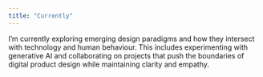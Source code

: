 ```yaml
---
title: "Currently"
---
```


I’m currently exploring emerging design paradigms and how they intersect with technology and human behaviour. This includes experimenting with generative AI and collaborating on projects that push the boundaries of digital product design while maintaining clarity and empathy.